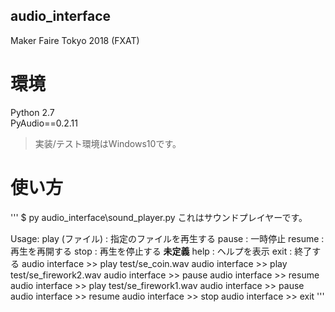 audio_interface
---
Maker Faire Tokyo 2018 (FXAT)  

# 環境
Python 2.7  
PyAudio==0.2.11  

> 実装/テスト環境はWindows10です。  

# 使い方
'''
$ py audio_interface\sound_player.py
これはサウンドプレイヤーです。

Usage:
  play (ファイル) : 指定のファイルを再生する
  pause           : 一時停止
  resume          : 再生を再開する
  stop            : 再生を停止する
  __未定義__
  help            : ヘルプを表示
  exit            : 終了する
audio interface >> play test/se_coin.wav
audio interface >> play test/se_firework2.wav
audio interface >> pause
audio interface >> resume
audio interface >> play test/se_firework1.wav
audio interface >> pause
audio interface >> resume
audio interface >> stop
audio interface >> exit
'''

